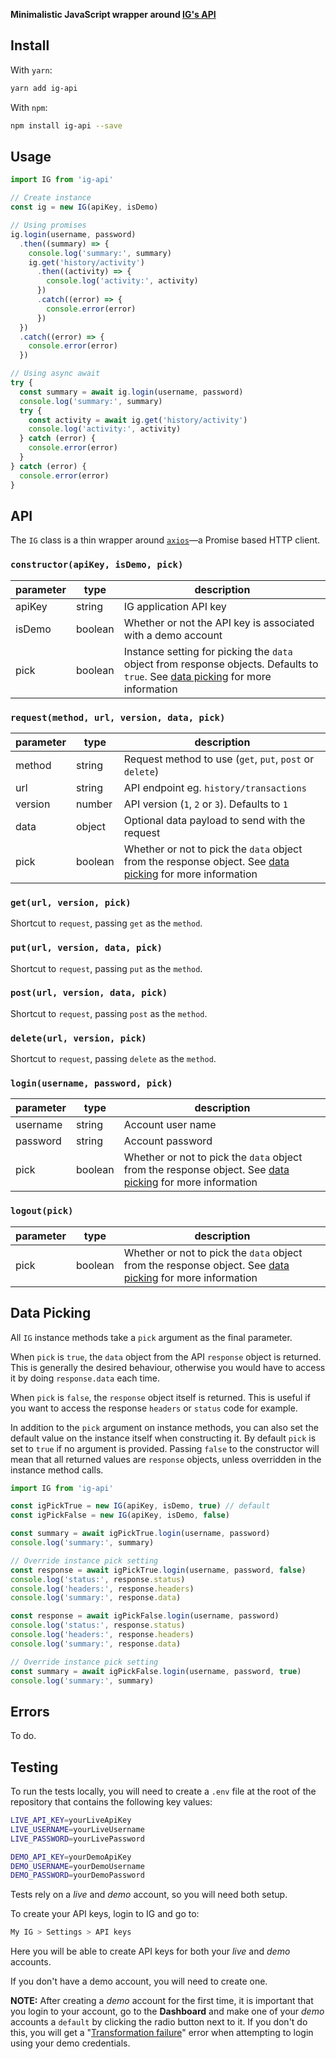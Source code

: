 **Minimalistic JavaScript wrapper around [IG's API][ig-api-ref]**

## Install

With `yarn`:

```bash
yarn add ig-api
```

With `npm`:

```bash
npm install ig-api --save
```

## Usage

```js
import IG from 'ig-api'

// Create instance
const ig = new IG(apiKey, isDemo)

// Using promises
ig.login(username, password)
  .then((summary) => {
    console.log('summary:', summary)
    ig.get('history/activity')
      .then((activity) => {
        console.log('activity:', activity)
      })
      .catch((error) => {
        console.error(error)
      })
  })
  .catch((error) => {
    console.error(error)
  })

// Using async await
try {
  const summary = await ig.login(username, password)
  console.log('summary:', summary)
  try {
    const activity = await ig.get('history/activity')
    console.log('activity:', activity)
  } catch (error) {
    console.error(error)
  }
} catch (error) {
  console.error(error)
}
```

## API

The `IG` class is a thin wrapper around [`axios`][axios]—a Promise based HTTP client.

### `constructor(apiKey, isDemo, pick)`

parameter | type    | description
----------|---------|------------
apiKey    | string  | IG application API key
isDemo    | boolean | Whether or not the API key is associated with a demo account
pick      | boolean | Instance setting for picking the `data` object from response objects. Defaults to `true`. See [data picking][data-picking] for more information

### `request(method, url, version, data, pick)`

parameter | type    | description
----------|---------|------------
method    | string  | Request method to use (`get`, `put`, `post` or `delete`)
url       | string  | API endpoint eg. `history/transactions`
version   | number  | API version (`1`, `2` or `3`). Defaults to `1`
data      | object  | Optional data payload to send with the request
pick      | boolean | Whether or not to pick the `data` object from the response object. See [data picking][data-picking] for more information

### `get(url, version, pick)`

Shortcut to `request`, passing `get` as the `method`.

### `put(url, version, data, pick)`

Shortcut to `request`, passing `put` as the `method`.

### `post(url, version, data, pick)`

Shortcut to `request`, passing `post` as the `method`.

### `delete(url, version, pick)`

Shortcut to `request`, passing `delete` as the `method`.

### `login(username, password, pick)`

parameter | type    | description
----------|---------|------------
username  | string  | Account user name
password  | string  | Account password
pick      | boolean | Whether or not to pick the `data` object from the response object. See [data picking][data-picking] for more information

### `logout(pick)`

parameter | type    | description
----------|---------|------------
pick      | boolean | Whether or not to pick the `data` object from the response object. See [data picking][data-picking] for more information

## Data Picking

All `IG` instance methods take a `pick` argument as the final parameter.

When `pick` is `true`, the `data` object from the API `response` object is returned. This is generally the desired behaviour, otherwise you would have to access it by doing `response.data` each time.

When `pick` is `false`, the `response` object itself is returned. This is useful if you want to access the response `headers` or `status` code for example.

In addition to the `pick` argument on instance methods, you can also set the default value on the instance itself when constructing it. By default `pick` is set to `true` if no argument is provided. Passing `false` to the constructor will mean that all returned values are `response` objects, unless overridden in the instance method calls.

```js
import IG from 'ig-api'

const igPickTrue = new IG(apiKey, isDemo, true) // default
const igPickFalse = new IG(apiKey, isDemo, false)

const summary = await igPickTrue.login(username, password)
console.log('summary:', summary)

// Override instance pick setting
const response = await igPickTrue.login(username, password, false)
console.log('status:', response.status)
console.log('headers:', response.headers)
console.log('summary:', response.data)

const response = await igPickFalse.login(username, password)
console.log('status:', response.status)
console.log('headers:', response.headers)
console.log('summary:', response.data)

// Override instance pick setting
const summary = await igPickFalse.login(username, password, true)
console.log('summary:', summary)
```

## Errors

To do.

## Testing

To run the tests locally, you will need to create a `.env` file at the root of the repository that contains the following key values:

```bash
LIVE_API_KEY=yourLiveApiKey
LIVE_USERNAME=yourLiveUsername
LIVE_PASSWORD=yourLivePassword

DEMO_API_KEY=yourDemoApiKey
DEMO_USERNAME=yourDemoUsername
DEMO_PASSWORD=yourDemoPassword
```

Tests rely on a _live_ and _demo_ account, so you will need both setup.

To create your API keys, login to IG and go to:

```bash
My IG > Settings > API keys
```

Here you will be able to create API keys for both your _live_ and _demo_ accounts.

If you don't have a demo account, you will need to create one.

**NOTE:** After creating a _demo_ account for the first time, it is important that you login to your account, go to the **Dashboard** and make one of your _demo_ accounts a `default` by clicking the radio button next to it. If you don't do this, you will get a "[Transformation failure](https://labs.ig.com/node/562)" error when attempting to login using your demo credentials.

[ig-api-ref]: https://labs.ig.com/rest-trading-api-reference
[axios]: https://www.npmjs.com/package/axios
[data-picking]: #data-picking
